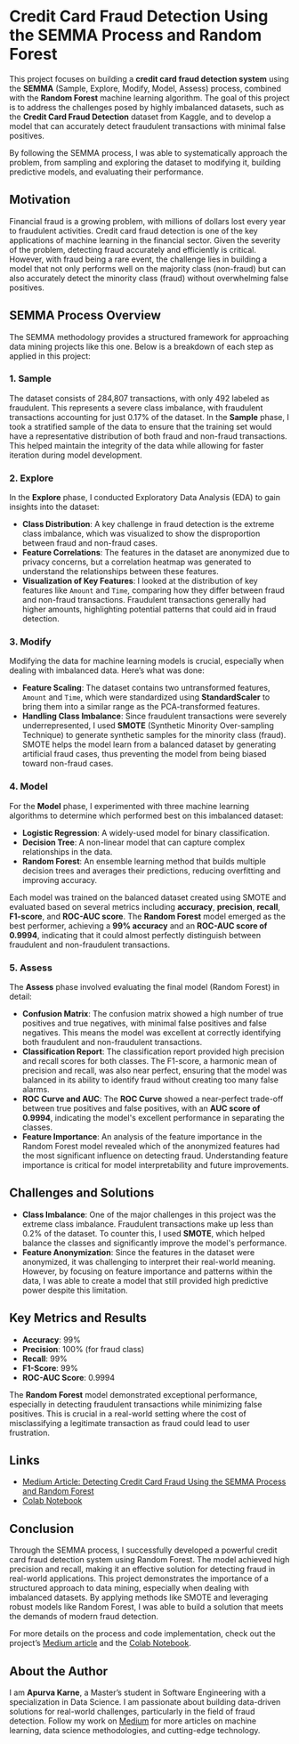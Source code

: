 # Credit Card Fraud Detection Using the SEMMA Process and Random Forest

This project focuses on building a **credit card fraud detection system** using the **SEMMA** (Sample, Explore, Modify, Model, Assess) process, combined with the **Random Forest** machine learning algorithm. The goal of this project is to address the challenges posed by highly imbalanced datasets, such as the **Credit Card Fraud Detection** dataset from Kaggle, and to develop a model that can accurately detect fraudulent transactions with minimal false positives.

By following the SEMMA process, I was able to systematically approach the problem, from sampling and exploring the dataset to modifying it, building predictive models, and evaluating their performance.

## Motivation

Financial fraud is a growing problem, with millions of dollars lost every year to fraudulent activities. Credit card fraud detection is one of the key applications of machine learning in the financial sector. Given the severity of the problem, detecting fraud accurately and efficiently is critical. However, with fraud being a rare event, the challenge lies in building a model that not only performs well on the majority class (non-fraud) but can also accurately detect the minority class (fraud) without overwhelming false positives.

## SEMMA Process Overview

The SEMMA methodology provides a structured framework for approaching data mining projects like this one. Below is a breakdown of each step as applied in this project:

### 1. Sample
The dataset consists of 284,807 transactions, with only 492 labeled as fraudulent. This represents a severe class imbalance, with fraudulent transactions accounting for just 0.17% of the dataset. In the **Sample** phase, I took a stratified sample of the data to ensure that the training set would have a representative distribution of both fraud and non-fraud transactions. This helped maintain the integrity of the data while allowing for faster iteration during model development.

### 2. Explore
In the **Explore** phase, I conducted Exploratory Data Analysis (EDA) to gain insights into the dataset:
- **Class Distribution**: A key challenge in fraud detection is the extreme class imbalance, which was visualized to show the disproportion between fraud and non-fraud cases.
- **Feature Correlations**: The features in the dataset are anonymized due to privacy concerns, but a correlation heatmap was generated to understand the relationships between these features.
- **Visualization of Key Features**: I looked at the distribution of key features like `Amount` and `Time`, comparing how they differ between fraud and non-fraud transactions. Fraudulent transactions generally had higher amounts, highlighting potential patterns that could aid in fraud detection.

### 3. Modify
Modifying the data for machine learning models is crucial, especially when dealing with imbalanced data. Here’s what was done:
- **Feature Scaling**: The dataset contains two untransformed features, `Amount` and `Time`, which were standardized using **StandardScaler** to bring them into a similar range as the PCA-transformed features.
- **Handling Class Imbalance**: Since fraudulent transactions were severely underrepresented, I used **SMOTE** (Synthetic Minority Over-sampling Technique) to generate synthetic samples for the minority class (fraud). SMOTE helps the model learn from a balanced dataset by generating artificial fraud cases, thus preventing the model from being biased toward non-fraud cases.

### 4. Model
For the **Model** phase, I experimented with three machine learning algorithms to determine which performed best on this imbalanced dataset:
- **Logistic Regression**: A widely-used model for binary classification.
- **Decision Tree**: A non-linear model that can capture complex relationships in the data.
- **Random Forest**: An ensemble learning method that builds multiple decision trees and averages their predictions, reducing overfitting and improving accuracy.

Each model was trained on the balanced dataset created using SMOTE and evaluated based on several metrics including **accuracy**, **precision**, **recall**, **F1-score**, and **ROC-AUC score**. The **Random Forest** model emerged as the best performer, achieving a **99% accuracy** and an **ROC-AUC score of 0.9994**, indicating that it could almost perfectly distinguish between fraudulent and non-fraudulent transactions.

### 5. Assess
The **Assess** phase involved evaluating the final model (Random Forest) in detail:
- **Confusion Matrix**: The confusion matrix showed a high number of true positives and true negatives, with minimal false positives and false negatives. This means the model was excellent at correctly identifying both fraudulent and non-fraudulent transactions.
- **Classification Report**: The classification report provided high precision and recall scores for both classes. The F1-score, a harmonic mean of precision and recall, was also near perfect, ensuring that the model was balanced in its ability to identify fraud without creating too many false alarms.
- **ROC Curve and AUC**: The **ROC Curve** showed a near-perfect trade-off between true positives and false positives, with an **AUC score of 0.9994**, indicating the model's excellent performance in separating the classes.
- **Feature Importance**: An analysis of the feature importance in the Random Forest model revealed which of the anonymized features had the most significant influence on detecting fraud. Understanding feature importance is critical for model interpretability and future improvements.

## Challenges and Solutions

- **Class Imbalance**: One of the major challenges in this project was the extreme class imbalance. Fraudulent transactions make up less than 0.2% of the dataset. To counter this, I used **SMOTE**, which helped balance the classes and significantly improve the model's performance.
- **Feature Anonymization**: Since the features in the dataset were anonymized, it was challenging to interpret their real-world meaning. However, by focusing on feature importance and patterns within the data, I was able to create a model that still provided high predictive power despite this limitation.

## Key Metrics and Results

- **Accuracy**: 99%
- **Precision**: 100% (for fraud class)
- **Recall**: 99%
- **F1-Score**: 99%
- **ROC-AUC Score**: 0.9994

The **Random Forest** model demonstrated exceptional performance, especially in detecting fraudulent transactions while minimizing false positives. This is crucial in a real-world setting where the cost of misclassifying a legitimate transaction as fraud could lead to user frustration.

## Links

- [Medium Article: Detecting Credit Card Fraud Using the SEMMA Process and Random Forest](https://medium.com/@apurva.karne/detecting-credit-card-fraud-using-the-semma-process-and-random-forest-d3890d014030)
- [Colab Notebook](https://colab.research.google.com/drive/1joqZ4hcGgfqHXcy1cFCb83ICA7E1QSU5#scrollTo=eHV4QyDjHM0i)

## Conclusion

Through the SEMMA process, I successfully developed a powerful credit card fraud detection system using Random Forest. The model achieved high precision and recall, making it an effective solution for detecting fraud in real-world applications. This project demonstrates the importance of a structured approach to data mining, especially when dealing with imbalanced datasets. By applying methods like SMOTE and leveraging robust models like Random Forest, I was able to build a solution that meets the demands of modern fraud detection.

For more details on the process and code implementation, check out the project’s [Medium article](https://medium.com/@apurva.karne/detecting-credit-card-fraud-using-the-semma-process-and-random-forest-d3890d014030) and the [Colab Notebook](https://colab.research.google.com/drive/1joqZ4hcGgfqHXcy1cFCb83ICA7E1QSU5#scrollTo=eHV4QyDjHM0i).

## About the Author

I am **Apurva Karne**, a Master’s student in Software Engineering with a specialization in Data Science. I am passionate about building data-driven solutions for real-world challenges, particularly in the field of fraud detection. Follow my work on [Medium](https://medium.com/@apurva-karne) for more articles on machine learning, data science methodologies, and cutting-edge technology.
